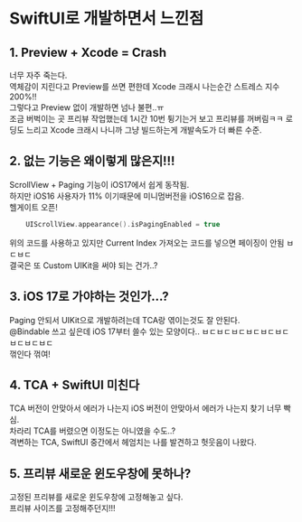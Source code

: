 # SwiftUI로 개발하면서 느낀점

## 1. Preview + Xcode = Crash    
너무 자주 죽는다.   
역체감이 지린다고 Preview를 쓰면 편한데 Xcode 크래시 나는순간 스트레스 지수 200%!!   
그렇다고 Preview 없이 개발하면 넘나 불편..ㅠ  
조금 버벅이는 곳 프리뷰 작업했는데 1시간 10번 튕기는거 보고 프리뷰를 꺼버림ㅋㅋ
로딩도 느리고 Xcode 크래시 나니까 그냥 빌드하는게 개발속도가 더 빠른 수준.


## 2. 없는 기능은 왜이렇게 많은지!!!
ScrollView + Paging 기능이 iOS17에서 쉽게 동작됨.  
하지만 iOS16 사용자가 11% 이기때문에 미니멈버전을 iOS16으로 잡음.    
헬게이트 오픈!  

```Swift
    UIScrollView.appearance().isPagingEnabled = true
```
위의 코드를 사용하고 있지만 Current Index 가져오는 코드를 넣으면 페이징이 안됨 ㅂㄷㅂㄷ    
결국은 또 Custom UIKit을 써야 되는 건가..?   


## 3. iOS 17로 가야하는 것인가...?
Paging 안되서 UIKit으로 개발하려는데 TCA랑 엮이는것도 잘 안된다.   
@Bindable 쓰고 싶은데 iOS 17부터 쓸수 있는 모양이다.. ㅂㄷㅂㄷㅂㄷㅂㄷㅂㄷㅂㄷㅂㄷㅂㄷㅂㄷ   
꺾인다 꺾여!

## 4. TCA + SwiftUI 미친다
TCA 버전이 안맞아서 에러가 나는지 iOS 버전이 안맞아서 에러가 나는지 찾기 너무 빡심.  
차라리 TCA를 버렸으면 이정도는 아니였을 수도..?  
격변하는 TCA, SwiftUI 중간에서 헤엄치는 나를 발견하고 헛웃음이 나왔다.  

## 5. 프리뷰 새로운 윈도우창에 못하나?
고정된 프리뷰를 새로운 윈도우창에 고정해놓고 싶다.  
프리뷰 사이즈를 고정해주던지!!!
